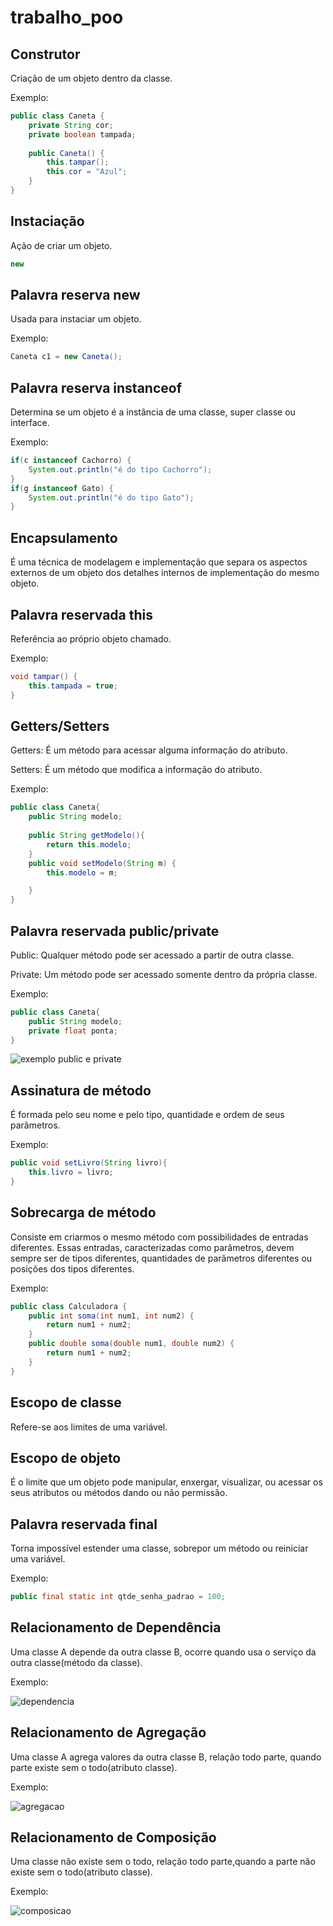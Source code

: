 # trabalho_poo
## Construtor

Criação de um objeto dentro da classe.

Exemplo:

```java
public class Caneta {
	private String cor;
	private boolean tampada;
	
	public Caneta() {
		this.tampar();
		this.cor = "Azul";
	}
}
```
## Instaciação
 
 Ação de criar um objeto.
 
 ```java
 new
 ```
 ## Palavra reserva new
 
 Usada para instaciar um objeto.
 
 Exemplo:
 
 ```java
 Caneta c1 = new Caneta();
```
## Palavra reserva instanceof

Determina se um objeto é a instância de uma classe, super classe ou interface.

Exemplo:

```java
if(c instanceof Cachorro) {
	System.out.println("é do tipo Cachorro");  
}
if(g instanceof Gato) {
	System.out.println("é do tipo Gato");
}
```
## Encapsulamento

É uma técnica de modelagem e implementação que separa os aspectos externos de um objeto dos detalhes internos de implementação do mesmo objeto. 

## Palavra reservada this

Referência ao próprio objeto chamado.

Exemplo:

```java
void tampar() {
	this.tampada = true;
}
```
## Getters/Setters

Getters: É um método para acessar alguma informação do atributo. 

Setters: É um método que modifica a informação do atributo.

Exemplo:

```java
public class Caneta{
	public String modelo;
	
	public String getModelo(){
		return this.modelo;
	}
	public void setModelo(String m) {
		this.modelo = m;

	}
}
```
## Palavra reservada public/private

Public: Qualquer método pode ser acessado a partir de outra classe.

Private: Um método pode ser acessado somente dentro da própria classe.

Exemplo:

```java
public class Caneta{
	public String modelo;
	private float ponta;
}
```
![exemplo public e private](https://user-images.githubusercontent.com/40281699/41544742-d6889ec4-72ef-11e8-8367-ba9bcf88dc0b.PNG)

## Assinatura de método

É formada pelo seu nome e pelo tipo, quantidade e ordem de seus parâmetros. 

Exemplo:

```java
public void setLivro(String livro){
	this.livro = livro;
}
```

## Sobrecarga de método

Consiste em criarmos o mesmo método com possibilidades de entradas diferentes. Essas entradas, caracterizadas como parâmetros, devem sempre ser de tipos diferentes, quantidades de parâmetros diferentes ou posições dos tipos diferentes.

Exemplo:

```java
public class Calculadora {
	public int soma(int num1, int num2) {
		return num1 + num2;
	}
	public double soma(double num1, double num2) {
		return num1 + num2;
	}
}
```
## Escopo de classe

Refere-se aos limites de uma variável.

## Escopo de objeto

É o limite que um objeto pode manipular, enxergar, visualizar, ou acessar os seus atributos ou métodos dando ou não permissão.

## Palavra reservada final

Torna impossível estender uma classe, sobrepor um método ou reiniciar uma variável.

Exemplo:

```java
public final static int qtde_senha_padrao = 100;
```

## Relacionamento de Dependência

Uma classe A depende da outra classe B, ocorre quando usa o serviço da outra classe(método da classe).

Exemplo:

![dependencia](https://user-images.githubusercontent.com/40281699/41542345-1bf1d4ee-72eb-11e8-89ba-8e5ca737d525.PNG)

## Relacionamento de Agregação

Uma classe A agrega valores da outra classe B, relação todo parte, quando parte existe sem o todo(atributo classe).

Exemplo:

![agregacao](https://user-images.githubusercontent.com/40281699/41540458-b5768dd0-72e6-11e8-89b8-287c9f0ba842.PNG)


## Relacionamento de Composição

Uma classe não existe sem o todo, relação todo parte,quando a parte não existe sem o todo(atributo classe).	

Exemplo:

![composicao](https://user-images.githubusercontent.com/40281699/41564452-30e0b0d0-7329-11e8-84c2-1868a653eb3d.PNG)



